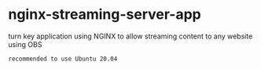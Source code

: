 # nginx-streaming-server-app
turn key application using NGINX to allow streaming content to any website using OBS

``recommended to use Ubuntu 20.04``
